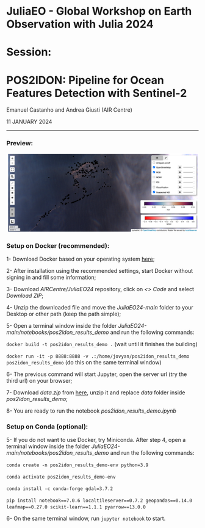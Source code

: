 # JuliaEO - Global Workshop on Earth Observation with Julia 2024

# Session: 
# POS2IDON: Pipeline for Ocean Features Detection with Sentinel-2

Emanuel Castanho and Andrea Giusti (AIR Centre)

11 JANUARY 2024

<hr>

### Preview:

![preview](imgs/preview.png)

### Setup on Docker (recommended):
1- Download Docker based on your operating system [here](https://www.docker.com/get-started/);

2- After installation using the recommended settings, start Docker without signing in and fill some information;

3- Download *AIRCentre/JuliaEO24* repository, click on *<> Code* and select *Download ZIP*;

4- Unzip the downloaded file and move the *JuliaEO24-main* folder to your Desktop or other path (keep the path simple);

5- Open a terminal window inside the folder *JuliaEO24-main/notebooks/pos2idon\_results\_demo* and run the following commands: 

`docker build -t pos2idon_results_demo .` (wait until it finishes the building)

`docker run -it -p 8888:8888 -v .:/home/jovyan/pos2idon_results_demo pos2idon_results_demo` (do this on the same terminal window)

6- The previous command will start Jupyter, open the server url (try the third url) on your browser; 

7- Download *data.zip* from [here](https://drive.google.com/file/d/19_MfERFOdDpek5XjWR3dKQKPFWMsX520/view?usp=share_link), unzip it and replace *data* folder inside *pos2idon\_results\_demo*;

8- You are ready to run the notebook *pos2idon\_results\_demo.ipynb*

### Setup on Conda (optional):
5- If you do not want to use Docker, try Miniconda. After step 4, open a terminal window inside the folder *JuliaEO24-main/notebooks/pos2idon\_results\_demo* and run the following commands:

`conda create -n pos2idon_results_demo-env python=3.9`

`conda activate pos2idon_results_demo-env`

`conda install -c conda-forge gdal=3.7.2`

`pip install notebook==7.0.6 localtileserver==0.7.2 geopandas==0.14.0 leafmap==0.27.0 scikit-learn==1.1.1 pyarrow==13.0.0`

6- On the same terminal window, run `jupyter notebook` to start.








